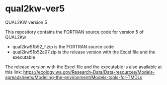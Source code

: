 # qual2kw-ver5
QUAL2KW version 5

This repository contains the FORTRAN source code for version 5 of QUAL2Kw

- qual2kw51b52_f.zip is the FORTRAN source code
- qual2kw51b52a07.zip is the release version with the Excel file and the executable

The release version with the Excel file and the executable is also available at this link:
https://ecology.wa.gov/Research-Data/Data-resources/Models-spreadsheets/Modeling-the-environment/Models-tools-for-TMDLs

